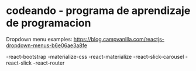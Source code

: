 # codeando - programa de aprendizaje de programacion

Dropdown menu examples: https://blog.campvanilla.com/reactjs-dropdown-menus-b6e06ae3a8fe


-react-bootstrap
-materialize-css
-react-materialize
-react-slick-carousel
-react-slick
-react-router
